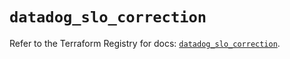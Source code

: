 # `datadog_slo_correction`

Refer to the Terraform Registry for docs: [`datadog_slo_correction`](https://registry.terraform.io/providers/datadog/datadog/3.39.0/docs/resources/slo_correction).
